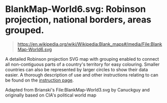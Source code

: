 # BlankMap-World6.svg: Robinson projection, national borders, areas grouped.

> https://en.wikipedia.org/wiki/Wikipedia:Blank_maps#/media/File:BlankMap-World6.svg

A detailed Robinson projection SVG map with grouping enabled to connect all non-contiguous parts of a country's territory for easy colouring. Smaller countries can also be represented by larger circles to show their data easier. A thorough description of use and other instructions relating to can be found on the [instruction page](https://commons.wikimedia.org/wiki/File_talk:BlankMap-World6.svg/Documentation).

Adapted from Brianski's File:BlankMap-World3.svg by Canuckguy and originally based on CIA's political world map